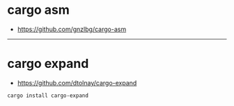 # cargo asm

- https://github.com/gnzlbg/cargo-asm

<hr>

# cargo expand

- https://github.com/dtolnay/cargo-expand 

```bash
cargo install cargo-expand
  
```
